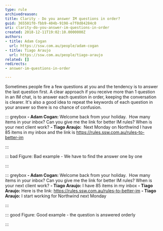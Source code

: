 ```yaml
---
type: rule
archivedreason: 
title: Clarity - Do you answer IM questions in order?
guid: 365501f0-fbb9-404b-9198-e7f0d84284c0
uri: clarity-do-you-answer-im-questions-in-order
created: 2018-12-11T19:02:10.0000000Z
authors:
- title: Adam Cogan
  url: https://ssw.com.au/people/adam-cogan
- title: Tiago Araujo
  url: https://ssw.com.au/people/tiago-araujo
related: []
redirects:
- answer-im-questions-in-order

---
```


Sometimes people fire a few questions at you and the tendency is to answer the last question first. A clear approach if you receive more than 1 question in an IM chat, is to answer each question in order, keeping the conversation is clearer. It's also a good idea to repeat the keywords of each question in your answer so there is no chance of confusion.

<!--endintro-->


::: greybox
 **- Adam Cogan:** Welcome back from your holiday.  How many items in your inbox? Can you give me the link for better IM rules? When is your next client work? 
**- Tiago Araujo:**  Next Monday on Northwind
I have 85 items in my inbox and the link is https://rules.ssw.com.au/rules-to-better-im

:::



::: bad
Figure: Bad example - We have to find the answer one by one

:::



::: greybox
 **- Adam Cogan:** Welcome back from your holiday.  How many items in your inbox? Can you give me the link for better IM rules? When is your next client work? 
**- Tiago Araujo:** I have 85 items in my inbox
 **- Tiago Araujo:** Here is the link: https://rules.ssw.com.au/rules-to-better-im 
**- Tiago Araujo:** I start working for Northwind next Monday

:::



::: good
Figure: Good example - the question is answered orderly 

:::

